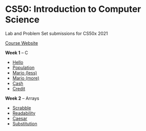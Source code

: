 # CS50: Introduction to Computer Science

Lab and Problem Set submissions for CS50x 2021

[Course Website](https://cs50.harvard.edu/x/2021/)

**Week 1** – C
* [Hello](pset1/hello/hello.c)
* [Population](pset1/population/population.c)
* [Mario (less)](pset1/mario/less/mario.c)
* [Mario (more)](pset1/mario/more/mario.c)
* [Cash](pset1/cash/cash.c)
* [Credit](pset1/credit/credit.c)

**Week 2** – Arrays
* [Scrabble](pset2/scrabble/scrabble.c)
* [Readability](pset2/readability/readability.c)
* [Caesar](pset2/caesar/caesar.c)
* [Substitution](pset2/substitution/substitution.c)